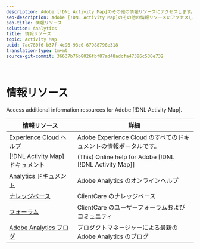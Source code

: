 ```yaml
---
description: Adobe [!DNL Activity Map]のその他の情報リソースにアクセスします。
seo-description: Adobe [!DNL Activity Map]のその他の情報リソースにアクセスします。
seo-title: 情報リソース
solution: Analytics
title: 情報リソース
topic: Activity Map
uuid: 7ac780f6-b37f-4c96-93c0-67988798e318
translation-type: tm+mt
source-git-commit: 36637b76b8026fbf87ad48adcfa47386c530e732

---
```



# 情報リソース

Access additional information resources for Adobe [!DNL Activity Map].

| 情報リソース | 詳細 |
|---|---|
| [Experience Cloud ヘルプ](https://marketing.adobe.com/resources/help/en_US/home/index.html) | Adobe Experience Cloud のすべてのドキュメントの情報ポータルです。 |
| [!DNL Activity Map] ドキュメント | (This) Online help for Adobe [!DNL [!DNL Activity Map]] |
| [Analytics ドキュメント](https://marketing.adobe.com/resources/help/en_US/reference/) | Adobe Analytics のオンラインヘルプ |
| [ナレッジベース](https://helpx.adobe.com/support/analytics.html) | ClientCare のナレッジベース |
| [フォーラム](https://forums.adobe.com/community/experience-cloud/analytics-cloud/analytics) | ClientCare のユーザーフォーラムおよびコミュニティ |
| [Adobe Analytics ブログ](https://blogs.adobe.com/digitalmarketing/analytics/) | プロダクトマネージャーによる最新の Adobe Analytics のブログ |

